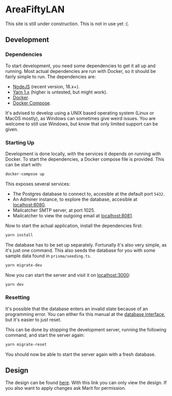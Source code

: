 # AreaFiftyLAN

This site is still under construction. This is not in use yet :(.

## Development

### Dependencies

To start development, you need some dependencies to get it all up and running.
Most actual dependencies are run with Docker, so it should be fairly simple to run.
The dependencies are:

-   [NodeJS](https://nodejs.org/) (recent version, 18.x+).
-   [Yarn 1.x](https://yarnpkg.com/) (higher is untested, but might work).
-   [Docker](https://www.docker.com/).
-   [Docker Compose](https://docs.docker.com/compose/).

It's advised to develop using a UNIX based operating system (Linux or MacOS mostly), as Windows can sometimes give weird issues.
You are welcome to still use Windows, but know that only limited support can be given.

### Starting Up

Development is done locally, with the services it depends on running with Docker.
To start the dependencies, a Docker compose file is provided.
This can be start with:

```bash
docker-compose up
```

This exposes several services:

-   The Postgres database to connect to, accesible at the default port `5432`.
-   An Adminer instance, to explore the database, accesible at [localhost:8080](http://localhost:8080).
-   Mailcatcher SMTP server, at port 1025.
-   Mailcatcher to view the outgoing email at [localhost:8081](http://localhost:8081).

Now to start the actual application, install the dependencies first:

```bash
yarn install
```

The database has to be set up separately.
Fortunally it's also very simple, as it's just one command.
This also seeds the database for you with some sample data found in `prisma/seeding.ts`.

```bash
yarn migrate-dev
```

Now you can start the server and visit it on [localhost:3000](http://localhost:3000):

```bash
yarn dev
```

### Resetting

It's possible that the database enters an invalid state because of an programming error.
You can either fix this manual at the [database interface](http://localhost:8080), but it's easier to just reset.

This can be done by stopping the development server, running the following command, and start the server again:

```bash
yarn migrate-reset
```

You should now be able to start the server again with a fresh database.

## Design

The design can be found [here](https://www.figma.com/file/1GiwLujABdQqFEfEoj43uY/Marit-Radder's-team-library).
With this link you can only view the design.
If you also want to apply changes ask Marit for permission.
